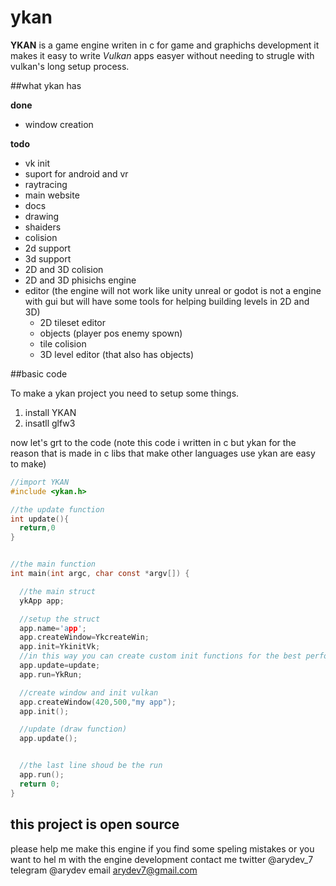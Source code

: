 # ykan

**YKAN** is a game engine writen in c for game and graphichs development
it makes it easy to write *Vulkan* apps easyer without needing to strugle
with vulkan's long setup process.

##what ykan has

**done**


* window creation

**todo**


* vk init
* suport for android and vr
* raytracing
* main website
* docs
* drawing
* shaiders
* colision
* 2d support
* 3d support
* 2D and 3D colision
* 2D and 3D phisichs engine
* editor (the engine will not work like unity unreal or godot
  is not a engine with gui but will have some tools for helping building levels
  in 2D and 3D)
  * 2D tileset editor
  * objects (player pos enemy spown)
  * tile colision
  * 3D level editor (that also has objects)

##basic code

To make a ykan project you need to setup some things.

1. install YKAN
2. insatll glfw3

now let's grt to the code (note this code i written in c but ykan for the reason
that is made in c libs that make other languages use ykan are easy to make)

```c
//import YKAN
#include <ykan.h>

//the update function
int update(){
  return,0
}


//the main function
int main(int argc, char const *argv[]) {

  //the main struct
  ykApp app;

  //setup the struct
  app.name='app';
  app.createWindow=YkcreateWin;
  app.init=YkinitVk;
  //in this way you can create custom init functions for the best performance
  app.update=update;
  app.run=YkRun;

  //create window and init vulkan
  app.createWindow(420,500,"my app");
  app.init();

  //update (draw function)
  app.update();


  //the last line shoud be the run
  app.run();
  return 0;
}

```

## this project is open source
please help me make this engine
if you find some speling mistakes or you want to
hel m with the engine development contact me
twitter @arydev_7
telegram @arydev
email arydev7@gmail.com
